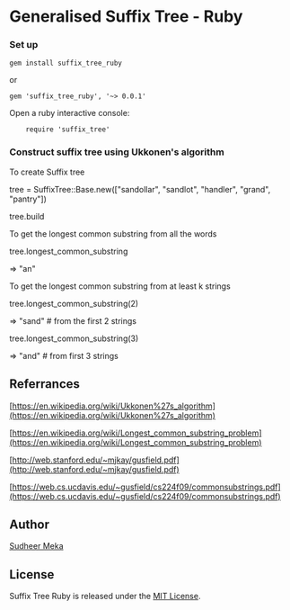 
  

# Generalised Suffix Tree - Ruby

  
### Set up

    gem install suffix_tree_ruby
or

    gem 'suffix_tree_ruby', '~> 0.0.1'

Open a ruby interactive console:

        require 'suffix_tree'


### Construct suffix tree using Ukkonen's algorithm

To create Suffix tree

  

tree = SuffixTree::Base.new(["sandollar", "sandlot", "handler", "grand", "pantry"])

tree.build

  

To get the longest common substring from all the words

  

tree.longest_common_substring

=> "an"

  

To get the longest common substring from at least k strings

  

tree.longest_common_substring(2)

=> "sand" # from the first 2 strings

tree.longest_common_substring(3)

=> "and" # from first 3 strings

  

## Referrances

[https://en.wikipedia.org/wiki/Ukkonen%27s_algorithm](https://en.wikipedia.org/wiki/Ukkonen%27s_algorithm)

[https://en.wikipedia.org/wiki/Longest_common_substring_problem](https://en.wikipedia.org/wiki/Longest_common_substring_problem)

[http://web.stanford.edu/~mjkay/gusfield.pdf](http://web.stanford.edu/~mjkay/gusfield.pdf)

[https://web.cs.ucdavis.edu/~gusfield/cs224f09/commonsubstrings.pdf](https://web.cs.ucdavis.edu/~gusfield/cs224f09/commonsubstrings.pdf)

  

## Author

[Sudheer Meka](https://github.com/sudheer-meka)

  

## License

Suffix Tree Ruby is released under the [MIT License](https://opensource.org/licenses/MIT).
